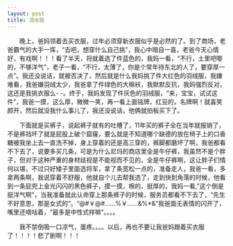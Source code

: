 ```yaml
---
layout: post
title: 流水账
---
```

&emsp;&emsp;晚上，爸妈领着去买衣服，过年必须穿新衣服似乎是必然的了。到了商场，老爸霸气的大手一挥，“去吧，想穿什么自己挑”，我心中暗自一喜，老爸今天心情好，有戏啊！！！看了半天，将就着选了件蓝色的，我妈一看，“不行，土里吧唧的，不够洋气”，老子一看，“不行，太薄了，你是个常年待东北的人了，要穿厚一点”。我还没说话，就被否决了，然后就是什么我妈挑了件大红色的羽绒服，我嫌难看，我爸嫌羽绒太少，我爸拿了件绿色的大棉袄，我默默反抗，我妈强烈反对，这还是我挑衣服么- -。终于，我妈发现了件灰色的羽绒服，“来，宝宝，试试这件”，我爸一摸，这么厚，微微一笑，再一看上面铭牌，红豆的，名牌啊！就喜笑颜开，然后就没我什么事儿了，我还没说话，他俩就拍板买下了。

&emsp;&emsp;下面就是买裤子，说起裤子就有的吐槽了，11年买的裤子全在当年就报销了，不是裤裆坏了就是屁股上破个窟窿，要么就是不知道哪个缺德的放在椅子上的口香糖被我坐上去一直洗不掉，身上穿着的还是高三穿的，裤脚都磨坏了啊，我爸都看不下去了，说要多买几条，可是为什么尼玛的商店里全是牛仔裤，我虽然不是个胖子，但对于这种严重的身材歧视是不能视而不见的，全是牛仔裤啊，这让胖子们情何以堪，不过只好矮子里面选将军，拿了条宽松一点的，准备走人，我爸一看，多拿两条啊，我说穿着不舒服，他就自个儿去帮我选了，走到快到角落的时候，他看到一条屁兜上金光闪闪的黑色裤子，摸一摸，棉的，挺厚的，我妈一看,"这个倒是挺洋气啊"，当我准备就此认命穿上那条裤子的时候，服务员都看不下去了，“先生不好意思，那是女式的”。“@#￥@#……%￥……&%*&”我爸面无表情的闪开了，嘴里还嘀咕着，“最多是中性式样嘛”。。。。

&emsp;&emsp;我不禁倒吸一口凉气，蛋疼。。。。以后，再也不要让我爸妈跟着买衣服了！！！！悲了剧啊！！！
